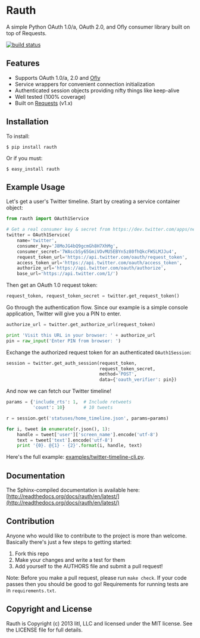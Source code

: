 # Rauth

A simple Python OAuth 1.0/a, OAuth 2.0, and Ofly consumer library built on top
of Requests.

[![build status](https://secure.travis-ci.org/litl/rauth.png?branch=master)](https://travis-ci.org/#!/litl/rauth)


## Features

* Supports OAuth 1.0/a, 2.0 and [Ofly](http://www.shutterfly.com/documentation/start.sfly)
* Service wrappers for convenient connection initialization
* Authenticated session objects providing nifty things like keep-alive
* Well tested (100% coverage)
* Built on [Requests](https://github.com/kennethreitz/requests) (v1.x)


## Installation

To install:

    $ pip install rauth

Or if you must:

    $ easy_install rauth


## Example Usage

Let's get a user's Twitter timeline. Start by creating a service container 
object:

```python
from rauth import OAuth1Service

# Get a real consumer key & secret from https://dev.twitter.com/apps/new
twitter = OAuth1Service(
    name='twitter',
    consumer_key='J8MoJG4bQ9gcmGh8H7XhMg',
    consumer_secret='7WAscbSy65GmiVOvMU5EBYn5z80fhQkcFWSLMJJu4',
    request_token_url='https://api.twitter.com/oauth/request_token',
    access_token_url='https://api.twitter.com/oauth/access_token',
    authorize_url='https://api.twitter.com/oauth/authorize',
    base_url='https://api.twitter.com/1/')
```

Then get an OAuth 1.0 request token:

```python
request_token, request_token_secret = twitter.get_request_token()
```

Go through the authentication flow.  Since our example is a simple console
application, Twitter will give you a PIN to enter.

```python
authorize_url = twitter.get_authorize_url(request_token)

print 'Visit this URL in your browser: ' + authorize_url
pin = raw_input('Enter PIN from browser: ')
```

Exchange the authorized request token for an authenticated `OAuth1Session`:

```python
session = twitter.get_auth_session(request_token,
                                   request_token_secret,
                                   method='POST',
                                   data={'oauth_verifier': pin})
```

And now we can fetch our Twitter timeline!

```python
params = {'include_rts': 1,  # Include retweets
          'count': 10}       # 10 tweets

r = session.get('statuses/home_timeline.json', params=params)

for i, tweet in enumerate(r.json(), 1):
    handle = tweet['user']['screen_name'].encode('utf-8')
    text = tweet['text'].encode('utf-8')
    print '{0}. @{1} - {2}'.format(i, handle, text)
```

Here's the full example: [examples/twitter-timeline-cli.py](https://github.com/litl/rauth/blob/master/examples/twitter-timeline-cli.py).


## Documentation

The Sphinx-compiled documentation is available here: [http://readthedocs.org/docs/rauth/en/latest/](http://readthedocs.org/docs/rauth/en/latest/)


## Contribution

Anyone who would like to contribute to the project is more than welcome.
Basically there's just a few steps to getting started:

1. Fork this repo
2. Make your changes and write a test for them
3. Add yourself to the AUTHORS file and submit a pull request!

Note: Before you make a pull request, please run `make check`. If your code
passes then you should be good to go! Requirements for running tests are in
`requirements.txt`.

## Copyright and License

Rauth is Copyright (c) 2013 litl, LLC and licensed under the MIT license.
See the LICENSE file for full details.
